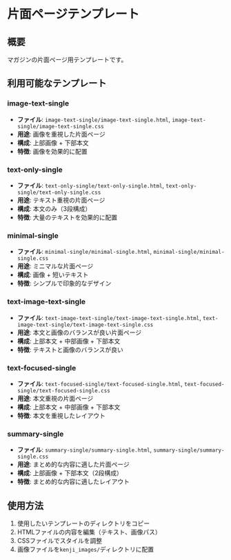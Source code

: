 # 片面ページテンプレート

## 概要
マガジンの片面ページ用テンプレートです。

## 利用可能なテンプレート

### image-text-single
- **ファイル**: `image-text-single/image-text-single.html`, `image-text-single/image-text-single.css`
- **用途**: 画像を重視した片面ページ
- **構成**: 上部画像 + 下部本文
- **特徴**: 画像を効果的に配置

### text-only-single
- **ファイル**: `text-only-single/text-only-single.html`, `text-only-single/text-only-single.css`
- **用途**: テキスト重視の片面ページ
- **構成**: 本文のみ（3段構成）
- **特徴**: 大量のテキストを効果的に配置

### minimal-single
- **ファイル**: `minimal-single/minimal-single.html`, `minimal-single/minimal-single.css`
- **用途**: ミニマルな片面ページ
- **構成**: 画像 + 短いテキスト
- **特徴**: シンプルで印象的なデザイン

### text-image-text-single
- **ファイル**: `text-image-text-single/text-image-text-single.html`, `text-image-text-single/text-image-text-single.css`
- **用途**: 本文と画像のバランスが良い片面ページ
- **構成**: 上部本文 + 中部画像 + 下部本文
- **特徴**: テキストと画像のバランスが良い

### text-focused-single
- **ファイル**: `text-focused-single/text-focused-single.html`, `text-focused-single/text-focused-single.css`
- **用途**: 本文重視の片面ページ
- **構成**: 上部本文 + 中部画像 + 下部本文
- **特徴**: 本文を重視したレイアウト

### summary-single
- **ファイル**: `summary-single/summary-single.html`, `summary-single/summary-single.css`
- **用途**: まとめ的な内容に適した片面ページ
- **構成**: 上部画像 + 下部本文（2段構成）
- **特徴**: まとめ的な内容に適したレイアウト

## 使用方法
1. 使用したいテンプレートのディレクトリをコピー
2. HTMLファイルの内容を編集（テキスト、画像パス）
3. CSSファイルでスタイルを調整
4. 画像ファイルを`kenji_images/`ディレクトリに配置 